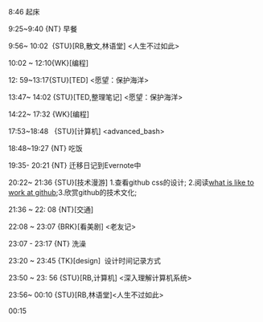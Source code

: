 
8:46 起床

9:25~9:40 {NT} 早餐

9:56~ 10:02  {STU}[RB,散文,林语堂] <人生不过如此>

10:02 ~ 12:10{WK}[编程] <WA>

12: 59~13:17{STU}[TED] <愿望：保护海洋>

13:47~ 14:02 {STU}[TED,整理笔记] <愿望：保护海洋>

14:22~ 17:32 {WK}[编程] <WA>

17:53~18:48   {STU}[计算机] <advanced_bash>

18:48~19:27 {NT} 吃饭

19:35- 20:21 {NT} 迁移日记到Evernote中

20:22~ 21:36 {STU}[技术漫游] 1.查看github css的设计; 2.阅读[what is like to work at github](http://opensoul.org/2012/06/05/whats-it-like-to-work-at-github/);3.欣赏github的技术文化;

21:36 ~ 22: 08 {NT}[交通]

22:08 ~ 23:07 {BRK}[看美剧] <老友记>

23:07 - 23:17 {NT} 洗澡

23:20 ~ 23:45 {TK}[design]  设计时间记录方式

23:50 ~ 23: 56 {STU}[RB,计算机] <深入理解计算机系统>

23:56~ 00:10 {STU}[RB,林语堂]<人生不过如此>

00:15
